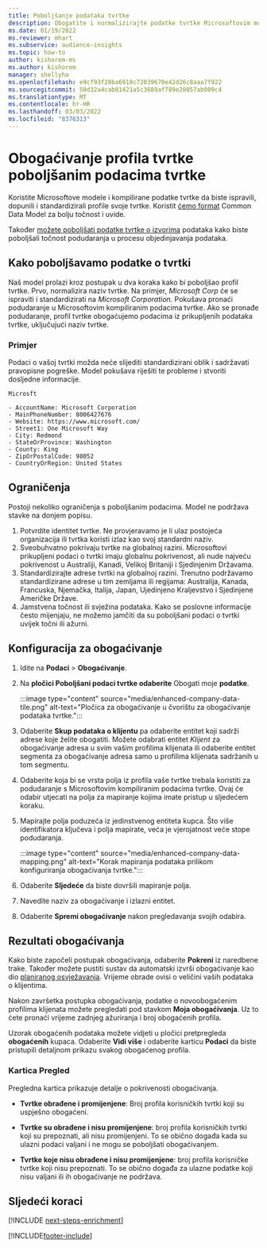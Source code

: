 ```yaml
---
title: Poboljšanje podataka tvrtke
description: Obogatite i normalizirajte podatke tvrtke Microsoftovim modelima.
ms.date: 01/19/2022
ms.reviewer: mhart
ms.subservice: audience-insights
ms.topic: how-to
author: kishorem-ms
ms.author: kishorem
manager: shellyha
ms.openlocfilehash: e9cf93f28ba6918c72039670e42d26c8aaa7f922
ms.sourcegitcommit: 50d32a4cab01421a5c3689af789e20857ab009c4
ms.translationtype: MT
ms.contentlocale: hr-HR
ms.lasthandoff: 03/03/2022
ms.locfileid: "8376313"
---
```

# <a name="enrichment-of-company-profiles-with-enhanced-company-data"></a>Obogaćivanje profila tvrtke poboljšanim podacima tvrtke

Koristite Microsoftove modele i kompilirane podatke tvrtke da biste ispravili, dopunili i standardizirali profile svoje tvrtke. Koristit [ćemo format](/common-data-model/schema/core/applicationcommon/account) Common Data Model za bolju točnost i uvide.

Također [možete poboljšati podatke tvrtke o izvorima](data-sources-enrichment.md) podataka kako biste poboljšali točnost podudaranja u procesu objedinjavanja podataka. 

## <a name="how-we-enhance-company-data"></a>Kako poboljšavamo podatke o tvrtki

Naš model prolazi kroz postupak u dva koraka kako bi poboljšao profil tvrtke. Prvo, normalizira naziv tvrtke. Na primjer, *Microsoft Corp* će se ispraviti i standardizirati na *Microsoft Corporation*. Pokušava pronaći podudaranje u Microsoftovim kompiliranim podacima tvrtke. Ako se pronađe podudaranje, profil tvrtke obogaćujemo podacima iz prikupljenih podataka tvrtke, uključujući naziv tvrtke.


### <a name="example"></a>Primjer

Podaci o vašoj tvrtki možda neće slijediti standardizirani oblik i sadržavati pravopisne pogreške. Model pokušava riješiti te probleme i stvoriti dosljedne informacije.

```Input
Microsft
```

```Output
- AccountName: Microsoft Corporation
- MainPhoneNumber: 8006427676
- Website: https://www.microsoft.com/
- Street1: One Microsoft Way
- City: Redmond
- StateOrProvince: Washington
- County: King
- ZipOrPostalCode: 98052
- CountryOrRegion: United States
```

## <a name="limitations"></a>Ograničenja

Postoji nekoliko ograničenja s poboljšanim podacima. Model ne podržava stavke na donjem popisu.

1.  Potvrdite identitet tvrtke. Ne provjeravamo je li ulaz postojeća organizacija ili tvrtka koristi izlaz kao svoj standardni naziv.
2.  Sveobuhvatno pokrivaju tvrtke na globalnoj razini. Microsoftovi prikupljeni podaci o tvrtki imaju globalnu pokrivenost, ali nude najveću pokrivenost u Australiji, Kanadi, Velikoj Britaniji i Sjedinjenim Državama.
3.  Standardizirajte adrese tvrtki na globalnoj razini. Trenutno podržavamo standardizirane adrese u tim zemljama ili regijama: Australija, Kanada, Francuska, Njemačka, Italija, Japan, Ujedinjeno Kraljevstvo i Sjedinjene Američke Države.
4.  Jamstvena točnost ili svježina podataka. Kako se poslovne informacije često mijenjaju, ne možemo jamčiti da su poboljšani podaci o tvrtki uvijek točni ili ažurni.

## <a name="configure-the-enrichment"></a>Konfiguracija za obogaćivanje

1. Idite na **Podaci** > **Obogaćivanje**.

1. Na **pločici Poboljšani podaci tvrtke odaberite** Obogati moje **podatke**.

   :::image type="content" source="media/enhanced-company-data-tile.png" alt-text="Pločica za obogaćivanje u čvorištu za obogaćivanje podataka tvrtke.":::

1. Odaberite **Skup podataka o klijentu** pa odaberite entitet koji sadrži adrese koje želite obogatiti. Možete odabrati entitet *Klijent* za obogaćivanje adresa u svim vašim profilima klijenata ili odaberite entitet segmenta za obogaćivanje adresa samo u profilima klijenata sadržanih u tom segmentu.

1. Odaberite koja bi se vrsta polja iz profila vaše tvrtke trebala koristiti za podudaranje s Microsoftovim kompiliranim podacima tvrtke. Ovaj će odabir utjecati na polja za mapiranje kojima imate pristup u sljedećem koraku.

1.  Mapirajte polja poduzeća iz jedinstvenog entiteta kupca. Što više identifikatora ključeva i polja mapirate, veća je vjerojatnost veće stope podudaranja.

    :::image type="content" source="media/enhanced-company-data-mapping.png" alt-text="Korak mapiranja podataka prilikom konfiguriranja obogaćivanja tvrtke.":::

1. Odaberite **Sljedeće** da biste dovršili mapiranje polja.

1. Navedite naziv za obogaćivanje i izlazni entitet.

1. Odaberite **Spremi obogaćivanje** nakon pregledavanja svojih odabira.

## <a name="enrichment-results"></a>Rezultati obogaćivanja

Kako biste započeli postupak obogaćivanja, odaberite **Pokreni** iz naredbene trake. Također možete pustiti sustav da automatski izvrši obogaćivanje kao dio [ planiranog osvježavanja](system.md#schedule-tab). Vrijeme obrade ovisi o veličini vaših podataka o klijentima.

Nakon završetka postupka obogaćivanja, podatke o novoobogaćenim profilima klijenata možete pregledati pod stavkom **Moja obogaćivanja**. Uz to ćete pronaći vrijeme zadnjeg ažuriranja i broj obogaćenih profila.

Uzorak obogaćenih podataka možete vidjeti u pločici pretpregleda **obogaćenih** kupaca. Odaberite **Vidi više** i odaberite karticu **Podaci** da biste pristupili detaljnom prikazu svakog obogaćenog profila.

### <a name="overview-card"></a>Kartica Pregled

Pregledna kartica prikazuje detalje o pokrivenosti obogaćivanja. 

* **Tvrtke obrađene i promijenjene**: Broj profila korisničkih tvrtki koji su uspješno obogaćeni.

* **Tvrtke su obrađene i nisu promijenjene**: broj profila korisničkih tvrtki koji su prepoznati, ali nisu promijenjeni. To se obično događa kada su ulazni podaci valjani i ne mogu se poboljšati obogaćivanjem.

* **Tvrtke koje nisu obrađene i nisu promijenjene**: broj profila korisničke tvrtke koji nisu prepoznati. To se obično događa za ulazne podatke koji nisu valjani ili ih obogaćivanje ne podržava.

## <a name="next-steps"></a>Sljedeći koraci

[!INCLUDE [next-steps-enrichment](../includes/next-steps-enrichment.md)]

[!INCLUDE[footer-include](../includes/footer-banner.md)]
